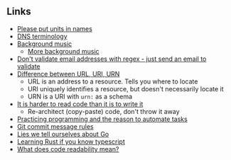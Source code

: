 ## Links
- [Please put units in names](https://ruudvanasseldonk.com/2022/03/20/please-put-units-in-names)
- [DNS terminology](https://jvns.ca/blog/2022/02/14/some-dns-terminology/)
- [Background music](https://medium.com/@marat_badykov/do-you-use-background-music-while-coding-ea6c5362ce2b )
	- [More background music](https://medium.com/@marat_badykov/music-to-listen-to-while-coding-e810b4617a06 )
- [Don't validate email addresses with regex - just send an email to validate](https://davidcel.is/posts/stop-validating-email-addresses-with-regex/)
- [Difference between URL, URI, URN](https://auth0.com/blog/url-uri-urn-differences/ )
	- URL is an address to a resource. Tells you where to locate 
	- URI uniquely identifies a resource, but doesn't necessarily locate it 
	- URN is a URI with `urn:` as a schema 
- [It is harder to read code than it is to write it](https://www.joelonsoftware.com/2000/04/06/things-you-should-never-do-part-i/ )
	- Re-architect (copy-paste) code, don't throw it away 
- [Practicing programming and the reason to automate tasks](https://tratt.net/laurie/blog/2022/practising_programming.html )
- [Git commit message rules](https://cbea.ms/git-commit/ )
- [Lies we tell ourselves about Go](https://fasterthanli.me/articles/lies-we-tell-ourselves-to-keep-using-golang )
- [Learning Rust if you know typescript](https://michaelsalim.co.uk/blog/rust-from-0-to-80-for-js-dev/ )
- [What does code readability mean?](https://typicalprogrammer.com/what-does-code-readability-mean)